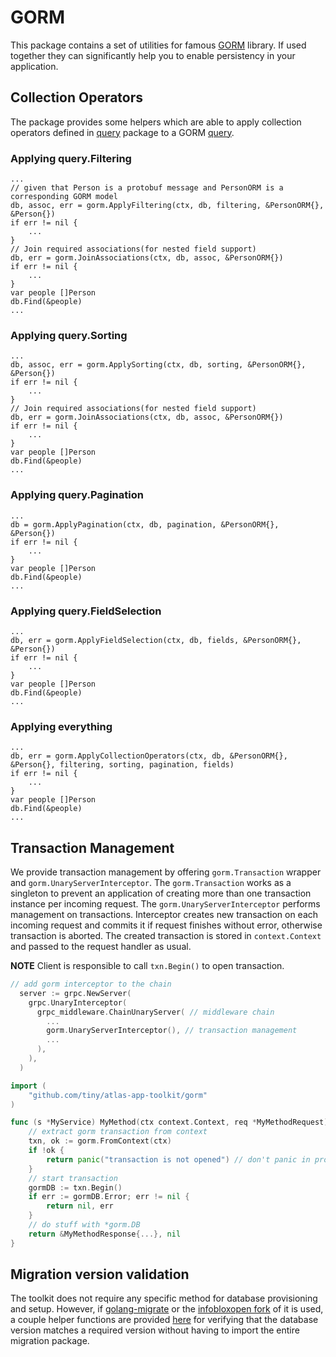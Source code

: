 # GORM

This package contains a set of utilities for famous [GORM](http://gorm.io/) library. If used together they can significantly help you to enable persistency in your application.

## Collection Operators

The package provides some helpers which are able to apply collection operators defined in [query](../query) package to a GORM [query](http://gorm.io/docs/query.html#Query).

### Applying query.Filtering

```golang
...
// given that Person is a protobuf message and PersonORM is a corresponding GORM model
db, assoc, err = gorm.ApplyFiltering(ctx, db, filtering, &PersonORM{}, &Person{})
if err != nil {
    ...
}
// Join required associations(for nested field support)
db, err = gorm.JoinAssociations(ctx, db, assoc, &PersonORM{})
if err != nil {
    ...
}
var people []Person
db.Find(&people)
...
```

### Applying query.Sorting

```golang
...
db, assoc, err = gorm.ApplySorting(ctx, db, sorting, &PersonORM{}, &Person{})
if err != nil {
    ...
}
// Join required associations(for nested field support)
db, err = gorm.JoinAssociations(ctx, db, assoc, &PersonORM{})
if err != nil {
    ...
}
var people []Person
db.Find(&people)
...
```

### Applying query.Pagination

```golang
...
db = gorm.ApplyPagination(ctx, db, pagination, &PersonORM{}, &Person{})
if err != nil {
    ...
}
var people []Person
db.Find(&people)
...
```

### Applying query.FieldSelection

```golang
...
db, err = gorm.ApplyFieldSelection(ctx, db, fields, &PersonORM{}, &Person{})
if err != nil {
    ...
}
var people []Person
db.Find(&people)
...
```

### Applying everything

```golang
...
db, err = gorm.ApplyCollectionOperators(ctx, db, &PersonORM{}, &Person{}, filtering, sorting, pagination, fields)
if err != nil {
    ...
}
var people []Person
db.Find(&people)
...
```

## Transaction Management

We provide transaction management by offering `gorm.Transaction` wrapper and `gorm.UnaryServerInterceptor`.
The `gorm.Transaction` works as a singleton to prevent an application of creating more than one transaction instance per incoming request.
The `gorm.UnaryServerInterceptor` performs management on transactions.
Interceptor creates new transaction on each incoming request and commits it if request finishes without error, otherwise transaction is aborted.
The created transaction is stored in `context.Context` and passed to the request handler as usual.

**NOTE** Client is responsible to call `txn.Begin()` to open transaction.

```go
// add gorm interceptor to the chain
  server := grpc.NewServer(
    grpc.UnaryInterceptor(
      grpc_middleware.ChainUnaryServer( // middleware chain
        ...
        gorm.UnaryServerInterceptor(), // transaction management
        ...
      ),
    ),
  )
```

```go
import (
	"github.com/tiny/atlas-app-toolkit/gorm"
)

func (s *MyService) MyMethod(ctx context.Context, req *MyMethodRequest) (*MyMethodResponse, error) {
	// extract gorm transaction from context
	txn, ok := gorm.FromContext(ctx)
	if !ok {
		return panic("transaction is not opened") // don't panic in production!
	}
	// start transaction
	gormDB := txn.Begin()
	if err := gormDB.Error; err != nil {
		return nil, err
	}
	// do stuff with *gorm.DB
	return &MyMethodResponse{...}, nil
}
```

## Migration version validation

The toolkit does not require any specific method for database provisioning and setup.
However, if [golang-migrate](https://github.com/golang-migrate/migrate) or the [infobloxopen fork](https://github.com/infobloxopen/migrate) of it is used, a couple helper functions are provided [here](version.go) for verifying that the database version matches a required version without having to import the entire migration package.
